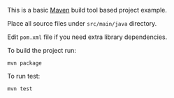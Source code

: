 This is a basic [Maven](http://maven.apache.org/) build tool based project example.

Place all source files under `src/main/java` directory.

Edit `pom.xml` file if you need extra library dependencies.

To build the project run:

    mvn package
    
To run test:

    mvn test
